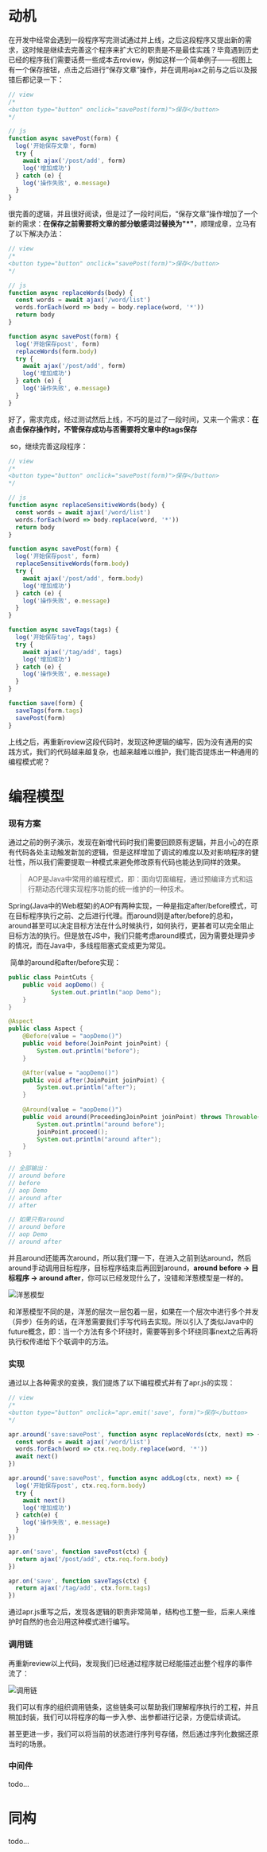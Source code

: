 # 动机

​	在开发中经常会遇到一段程序写完测试通过并上线，之后这段程序又提出新的需求，这时候是继续去完善这个程序来扩大它的职责是不是最佳实践？毕竟遇到历史已经的程序我们需要话费一些成本去review，例如这样一个简单例子——视图上有一个保存按钮，点击之后进行“保存文章”操作，并在调用ajax之前与之后以及报错后都记录一下：

```javascript
// view
/*
<button type="button" onclick="savePost(form)">保存</button>
*/

// js
function async savePost(form) {
  log('开始保存文章', form)
  try {
    await ajax('/post/add', form)
    log('增加成功')
  } catch (e) {
    log('操作失败', e.message)
  }
}
```

​	很完善的逻辑，并且很好阅读，但是过了一段时间后，“保存文章”操作增加了一个新的需求：**在保存之前需要将文章的部分敏感词过替换为"*"**，顺理成章，立马有了以下解决办法：

```javascript
// view
/*
<button type="button" onclick="savePost(form)">保存</button>
*/

// js
function async replaceWords(body) {
  const words = await ajax('/word/list')
  words.forEach(word => body = body.replace(word, '*'))
  return body
}

function async savePost(form) {
  log('开始保存post', form)
  replaceWords(form.body)
  try {
    await ajax('/post/add', form)
    log('增加成功')
  } catch (e) {
    log('操作失败', e.message)
  }
}
```

​	好了，需求完成，经过测试然后上线，不巧的是过了一段时间，又来一个需求：**在点击保存操作时，不管保存成功与否需要将文章中的tags保存**

​	so，继续完善这段程序：

```javascript
// view
/*
<button type="button" onclick="savePost(form)">保存</button>
*/

// js
function async replaceSensitiveWords(body) {
  const words = await ajax('/word/list')
  words.forEach(word => body.replace(word, '*'))
  return body
}

function async savePost(form) {
  log('开始保存post', form)
  replaceSensitiveWords(form.body)
  try {
    await ajax('/post/add', form.body)
    log('增加成功')
  } catch (e) {
    log('操作失败', e.message)
  }
}

function async saveTags(tags) {
  log('开始保存tag', tags)
  try {
    await ajax('/tag/add', tags)
    log('增加成功')
  } catch (e) {
    log('操作失败', e.message)
  }
}

function save(form) {
  saveTags(form.tags)
  savePost(form)
}
```

​	上线之后，再重新review这段代码时，发现这种逻辑的编写，因为没有通用的实践方式，我们的代码越来越复杂，也越来越难以维护，我们能否提炼出一种通用的编程模式呢？

# 编程模型

### 现有方案

​	通过之前的例子演示，发现在新增代码时我们需要回顾原有逻辑，并且小心的在原有代码各处主动触发新加的逻辑，但是这样增加了调试的难度以及对影响程序的健壮性，所以我们需要提取一种模式来避免修改原有代码也能达到同样的效果。

> AOP是Java中常用的编程模式，即：面向切面编程，通过预编译方式和运行期动态代理实现程序功能的统一维护的一种技术。

​	Spring(Java中的Web框架)的AOP有两种实现，一种是指定after/before模式，可在目标程序执行之前、之后进行代理。而around则是after/before的总和，around甚至可以决定目标方法在什么时候执行，如何执行，更甚者可以完全阻止目标方法的执行。但是放在JS中，我们只能考虑around模式，因为需要处理异步的情况，而在Java中，多线程阻塞式变成更为常见。

​	简单的around和after/before实现：

```java
public class PointCuts {
    public void aopDemo() {
			System.out.println("aop Demo");
    }
}

@Aspect
public class Aspect {
    @Before(value = "aopDemo()")
    public void before(JoinPoint joinPoint) {
        System.out.println("before");
    }

    @After(value = "aopDemo()")
    public void after(JoinPoint joinPoint) {
        System.out.println("after");
    }
  
    @Around(value = "aopDemo()")
    public void around(ProceedingJoinPoint joinPoint) throws Throwable{
        System.out.println("around before");
        joinPoint.proceed();
        System.out.println("around after");
    }
}

// 全部输出：
// around before
// before
// aop Demo
// around after
// after

// 如果只有around
// around before
// aop Demo
// around after
```

​	并且around还能再次around，所以我们理一下，在进入之前到达around，然后around手动调用目标程序，目标程序结束后再回到around，**around before -> 目标程序 -> around after**，你可以已经发现什么了，没错和洋葱模型是一样的。

![洋葱模型](http://xyf-resources.oss-cn-beijing.aliyuncs.com/18-4-16/98345827.jpg)

​	和洋葱模型不同的是，洋葱的层次一层包着一层，如果在一个层次中进行多个并发（异步）任务的话，在洋葱需要我们手写代码去实现。所以引入了类似Java中的future概念，即：当一个方法有多个环绕时，需要等到多个环绕同事next之后再将执行权传递给下个联调中的方法。

### 实现

​	通过以上各种需求的变换，我们提炼了以下编程模式并有了apr.js的实现：

```javascript
// view
/*
<button type="button" onclick="apr.emit('save', form)">保存</button>
*/

apr.around('save:savePost', function async replaceWords(ctx, next) => {
  const words = await ajax('/word/list')
  words.forEach(word => ctx.req.body.replace(word, '*'))
  await next()
})

apr.around('save:savePost', function async addLog(ctx, next) => {
  log('开始保存post', ctx.req.form.body)
  try {
    await next()
    log('增加成功')
  } catch(e) {
    log('操作失败', e.message)
  }
})

apr.on('save', function savePost(ctx) {
  return ajax('/post/add', ctx.req.form.body)
})

apr.on('save', function saveTags(ctx) {
  return ajax('/tag/add', ctx.form.tags)
})
```

​	通过apr.js重写之后，发现各逻辑的职责非常简单，结构也工整一些，后来人来维护时自然的也会沿用这种模式进行编写。

### 调用链

​	再重新review以上代码，发现我们已经通过程序就已经能描述出整个程序的事件流了：

![调用链](http://xyf-resources.oss-cn-beijing.aliyuncs.com/18-4-16/76648498.jpg)



我们可以有序的组织调用链条，这些链条可以帮助我们理解程序执行的工程，并且稍加封装，我们可以将程序的每一步入参、出参都进行记录，方便后续调试。

甚至更进一步，我们可以将当前的状态进行序列号存储，然后通过序列化数据还原当时的场景。

### 中间件

todo...

# 同构

todo...